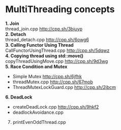 # MultiThreading concepts

**1. Join** <br />
thread_join.cpp                      http://cpp.sh/3bjuyp <br />
**2. Detach** <br />
thread_detach.cpp                    http://cpp.sh/6owg6 <br />
**3. Calling Functor Using Thread** <br />
CallFunctorUsingThread.cpp           http://cpp.sh/5dqwz <br />
**4. Copying thread using std::move()** <br />
copyThreadUsingMove.cpp              http://cpp.sh/9d3wg <br />
**5. Race Condition and Mutex** <br />
*  Simple Mutex                      http://cpp.sh/6jfhk <br />
*  threadMutex.cpp                   http://cpp.sh/67mob <br />
*  ThreadMutexLockGuard.cpp          http://cpp.sh/2jbcm <br />

**6. DeadLock** <br />
* createDeadLock.cpp                 http://cpp.sh/9hkf2 <br />
* deadlockAvoidance.cpp                <br />

7. printEvenOddThread.cpp <br />
